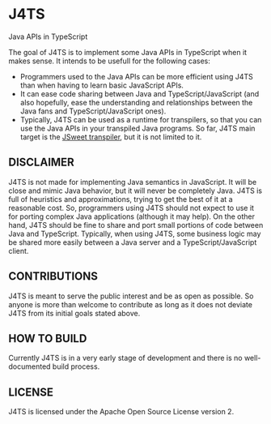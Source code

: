# J4TS
Java APIs in TypeScript

The goal of J4TS is to implement some Java APIs in TypeScript when it makes sense. It intends to be usefull for the following cases:

- Programmers used to the Java APIs can be more efficient using J4TS than when having to learn basic JavaScript APIs.
- It can ease code sharing between Java and TypeScript/JavaScript (and also hopefully, ease the understanding and relationships between the Java fans and TypeScript/JavaScript ones).
- Typically, J4TS can be used as a runtime for transpilers, so that you can use the Java APIs in your transpiled Java programs. So far, J4TS main target is the [JSweet transpiler](https://github.com/cincheo/jsweet), but it is not limited to it.

## DISCLAIMER

J4TS is not made for implementing Java semantics in JavaScript. It will be close and mimic Java behavior, but it will never be completely Java. J4TS is full of heuristics and approximations, trying to get the best of it at a reasonable cost. So, programmers using J4TS should not expect to use it for porting complex Java applications (although it may help). On the other hand, J4TS should be fine to share and port small portions of code between Java and TypeScript. Typically, when using J4TS, some business logic may be shared more easily between a Java server and a TypeScript/JavaScript client.

## CONTRIBUTIONS

J4TS is meant to serve the public interest and be as open as possible. So anyone is more than welcome to contribute as long as it does not deviate J4TS from its initial goals stated above. 

## HOW TO BUILD

Currently J4TS is in a very early stage of development and there is no well-documented build process.

## LICENSE

J4TS is licensed under the Apache Open Source License version 2.